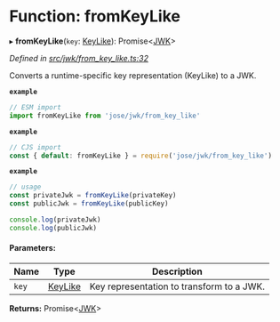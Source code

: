 # Function: fromKeyLike

▸ **fromKeyLike**(`key`: [KeyLike](../types/_types_d_.keylike.md)): Promise\<[JWK](../interfaces/_types_d_.jwk.md)>

*Defined in [src/jwk/from_key_like.ts:32](https://github.com/panva/jose/blob/v3.1.3/src/jwk/from_key_like.ts#L32)*

Converts a runtime-specific key representation (KeyLike) to a JWK.

**`example`** 
```js
// ESM import
import fromKeyLike from 'jose/jwk/from_key_like'
```

**`example`** 
```js
// CJS import
const { default: fromKeyLike } = require('jose/jwk/from_key_like')
```

**`example`** 
```js
// usage
const privateJwk = fromKeyLike(privateKey)
const publicJwk = fromKeyLike(publicKey)

console.log(privateJwk)
console.log(publicJwk)
```

#### Parameters:

Name | Type | Description |
------ | ------ | ------ |
`key` | [KeyLike](../types/_types_d_.keylike.md) | Key representation to transform to a JWK.  |

**Returns:** Promise\<[JWK](../interfaces/_types_d_.jwk.md)>

